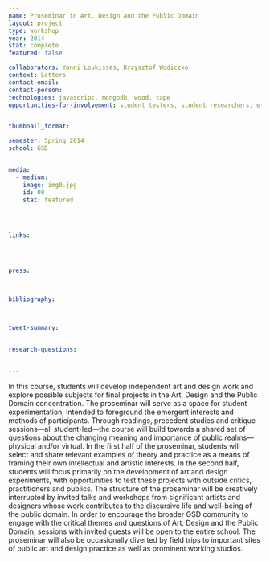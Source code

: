 ```yaml
---
name: Proseminar in Art, Design and the Public Domain
layout: project
type: workshop
year: 2014
stat: complete
featured: false

collaborators: Yanni Loukissas, Krzysztof Wodiczko
context: Letters
contact-email:
contact-person: 
technologies: javascript, mongodb, wood, tape
opportunities-for-involvement: student testers, student researchers, etc


thumbnail_format:

semester: Spring 2014
school: GSD


media:
  - medium:
    image: img0.jpg
    id: 00
    stat: featured




links:




press:



bibliography:



tweet-summary:


research-questions:


---
```



In this course, students will develop independent art and design work and explore possible subjects for final projects in the Art, Design and the Public Domain concentration. The proseminar will serve as a space for student experimentation, intended to foreground the emergent interests and methods of participants. Through readings, precedent studies and critique sessions—all student-led—the course will build towards a shared set of questions about the changing meaning and importance of public realms—physical and/or virtual. In the first half of the proseminar, students will select and share relevant examples of theory and practice as a means of framing their own intellectual and artistic interests. In the second half, students will focus primarily on the development of art and design experiments, with opportunities to test these projects with outside critics, practitioners and publics. The structure of the proseminar will be creatively interrupted by invited talks and workshops from significant artists and designers whose work contributes to the discursive life and well-being of the public domain. In order to encourage the broader GSD community to engage with the critical themes and questions of Art, Design and the Public Domain, sessions with invited guests will be open to the entire school. The proseminar will also be occasionally diverted by field trips to important sites of public art and design practice as well as prominent working studios.

